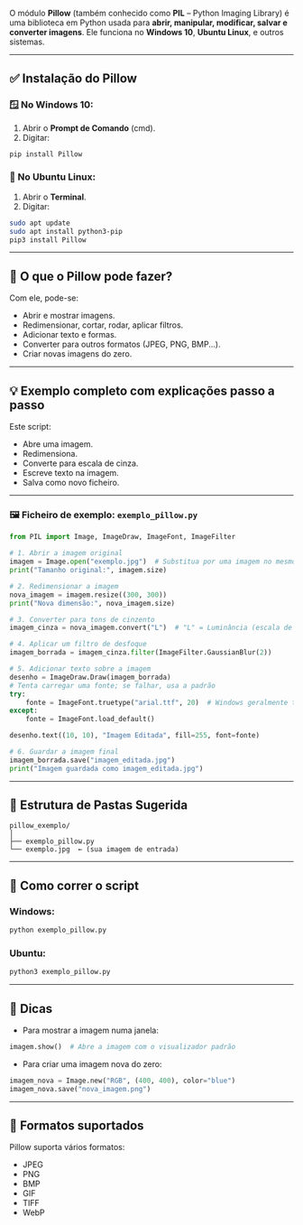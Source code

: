 O módulo **Pillow** (também conhecido como **PIL** – Python Imaging Library) é uma biblioteca em Python usada para **abrir, manipular, modificar, salvar e converter imagens**. Ele funciona no **Windows 10**, **Ubuntu Linux**, e outros sistemas.

---

## ✅ Instalação do Pillow

### 🪟 No Windows 10:

1. Abrir o **Prompt de Comando** (cmd).
2. Digitar:

```bash
pip install Pillow
```

### 🐧 No Ubuntu Linux:

1. Abrir o **Terminal**.
2. Digitar:

```bash
sudo apt update
sudo apt install python3-pip
pip3 install Pillow
```

---

## 🧠 O que o Pillow pode fazer?

Com ele, pode-se:

* Abrir e mostrar imagens.
* Redimensionar, cortar, rodar, aplicar filtros.
* Adicionar texto e formas.
* Converter para outros formatos (JPEG, PNG, BMP...).
* Criar novas imagens do zero.

---

## 💡 Exemplo completo com explicações passo a passo

Este script:

* Abre uma imagem.
* Redimensiona.
* Converte para escala de cinza.
* Escreve texto na imagem.
* Salva como novo ficheiro.

---

### 🖼️ Ficheiro de exemplo: `exemplo_pillow.py`

```python
from PIL import Image, ImageDraw, ImageFont, ImageFilter

# 1. Abrir a imagem original
imagem = Image.open("exemplo.jpg")  # Substitua por uma imagem no mesmo diretório
print("Tamanho original:", imagem.size)

# 2. Redimensionar a imagem
nova_imagem = imagem.resize((300, 300))
print("Nova dimensão:", nova_imagem.size)

# 3. Converter para tons de cinzento
imagem_cinza = nova_imagem.convert("L")  # "L" = Luminância (escala de cinza)

# 4. Aplicar um filtro de desfoque
imagem_borrada = imagem_cinza.filter(ImageFilter.GaussianBlur(2))

# 5. Adicionar texto sobre a imagem
desenho = ImageDraw.Draw(imagem_borrada)
# Tenta carregar uma fonte; se falhar, usa a padrão
try:
    fonte = ImageFont.truetype("arial.ttf", 20)  # Windows geralmente tem arial.ttf
except:
    fonte = ImageFont.load_default()

desenho.text((10, 10), "Imagem Editada", fill=255, font=fonte)

# 6. Guardar a imagem final
imagem_borrada.save("imagem_editada.jpg")
print("Imagem guardada como imagem_editada.jpg")
```

---

## 📂 Estrutura de Pastas Sugerida

```
pillow_exemplo/
│
├── exemplo_pillow.py
└── exemplo.jpg  ← (sua imagem de entrada)
```

---

## 🧪 Como correr o script

### Windows:

```bash
python exemplo_pillow.py
```

### Ubuntu:

```bash
python3 exemplo_pillow.py
```

---

## 📌 Dicas

* Para mostrar a imagem numa janela:

```python
imagem.show()  # Abre a imagem com o visualizador padrão
```

* Para criar uma imagem nova do zero:

```python
imagem_nova = Image.new("RGB", (400, 400), color="blue")
imagem_nova.save("nova_imagem.png")
```

---

## 🧰 Formatos suportados

Pillow suporta vários formatos:

* JPEG
* PNG
* BMP
* GIF
* TIFF
* WebP
